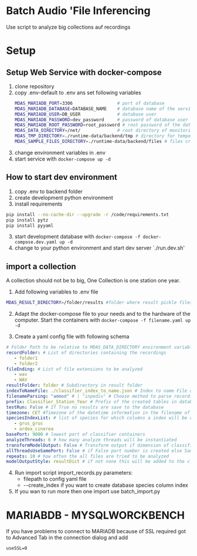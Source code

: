 # Batch Audio 'File Inferencing

Use script to analyze big collections auf recordings

# Setup

## Setup Web Service with docker-compose

1. clone repository
2. copy .env-default to .env ans set following variables
   ```bash
   MDAS_MARIADB_PORT=3306                 # port of database
   MDAS_MARIADB_DATABASE=DATABASE_NAME    # database name of the service, It will be created in the docker container
   MDAS_MARIADB_USER=DB_USER              # database user
   MDAS_MARIADB_PASSWORD=dev_password     # password of database user
   MDAS_MARIADB_ROOT_PASSWORD=root_password # root password of the database
   MDAS_DATA_DIRECTORY=/net/              # root directory of monitoring recordings
   MDAS_TMP_DIRECTORY=./runtime-data/backend/tmp # directory for temporary files used for packaging result zip files
   MDAS_SAMPLE_FILES_DIRECTORY=./runtime-data/backend/files # files created from the service
   ```
3. change environment variables in .env
4. start service with `docker-compose up -d`

## How to start dev environment

1. copy .env to backend folder
2. create development python environment
3. install requirements

```bash
pip install --no-cache-dir --upgrade -r /code/requirements.txt
pip install pytz
pip install pyyaml
```

3. start development database with
   `docker-compose -f docker-compose.dev.yaml up -d`
4. change to your python environment and start dev server
   `./run.dev.sh'

## import a collection

A collection should not be to big, One Collection is one station one year.

1. Add following variables to .env file

```bash
MDAS_RESULT_DIRECTORY=/folder/results #folder where result pickle files of the classifier container will be stored
```

2. Adapt the docker-compose file to your needs and to the hardware of the computer. Start the containers with `docker-compose -f filename.yaml up -d`

3. Create a yaml config file with following schema

```yaml
# Folder Path to be relative to MDAS_DATA_DIRECTORY environment variable
recordFolder: # List of directories containing the recordings
   - folder1
   - folder2
fileEnding: # List of file extensions to be analyzed
   - wav
   - WAV
resultFolder: folder # Subdirectory in result folder
indexToNameFile: ./classifier_index_to_name.json # Index to name File of your used classifier
filenameParsing: "ammod" # | "inpediv" # Choose method to parse recording time from file name
prefix: Classifier_Station_Year # Prefix of the created tables in database. Also shows up in frontend. Name is parsed for Classifier, station name and year.
testRun: False # If True no results are save to the database
timezone: CET #Timezone of the datetime information in the filename of the recordings
speciesIndexList: # list of species for which columns a index will be created
   - grus_grus
   - ardea_cinerea
basePort: 9000 # lowest port of classifier containers
analyzeThreads: 6 # how many analyze threads will be instantiated
transformModelOutput: False # Transform output if dimension of classifier output and speciesIndexList miss match
allThreadsUseSamePort: False # if False port number is created else Same port in all threads is used
repeats: 10 # how often the all files are tried to be analyzed
modelOutputStyle: resultDict # if not none this will be added to the classifier request
```

4. Run import script
   import_records.py parameters:
   -  filepath to config yaml file
   -  --create_index if you want to create database species column index
5. If you wan to run more then one import use batch_import.py

# MARIABDB - MYSQLWORCKBENCH

If you have problems to connect to MARIADB because of SSL required
got to Advanced Tab in the connection dialog and add

```
useSSL=0
```
